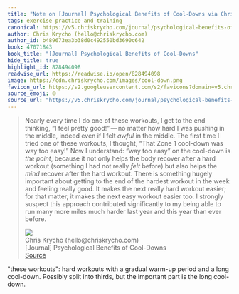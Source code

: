 ```yaml
---
title: "Note on [Journal] Psychological Benefits of Cool-Downs via Chris Krycho (hello@chriskrycho.com)"
tags: exercise practice-and-training
canonical: https://v5.chriskrycho.com/journal/psychological-benefits-of-cool-downs/
author: Chris Krycho (hello@chriskrycho.com)
author_id: b489673ea3b38d0c492550bd3690c642
book: 47071843
book_title: "[Journal] Psychological Benefits of Cool-Downs"
hide_title: true
highlight_id: 828494098
readwise_url: https://readwise.io/open/828494098
image: https://cdn.chriskrycho.com/images/cool-down.png
favicon_url: https://s2.googleusercontent.com/s2/favicons?domain=v5.chriskrycho.com
source_emoji: 🌐
source_url: "https://v5.chriskrycho.com/journal/psychological-benefits-of-cool-downs/#:~:text=Nearly%20every%20time,than%20ever%20before."
---
```


> Nearly every time I do one of these workouts, I get to the end thinking, “I feel pretty good!” — no matter how hard I was pushing in the middle, indeed even if I felt *awful* in the middle. The first time I tried one of these workouts, I thought, “That Zone 1 cool-down was way too easy!” Now I understand: “way too easy” on the cool-down is *the point*, because it not only helps the body recover after a hard workout (something I had not really *felt* before) but also helps the *mind* recover after the hard workout. There is something hugely important about getting to the end of the hardest workout in the week and feeling really good. It makes the next really hard workout easier; for that matter, it makes the next easy workout easier too. I strongly suspect this approach contributed significantly to my being able to run many more miles much harder last year and this year than ever before.
> <div class="quoteback-footer"><div class="quoteback-avatar"><img class="mini-favicon" src="https://s2.googleusercontent.com/s2/favicons?domain=v5.chriskrycho.com"></div><div class="quoteback-metadata"><div class="metadata-inner"><span style="display:none">FROM:</span><div aria-label="Chris Krycho (hello@chriskrycho.com)" class="quoteback-author"> Chris Krycho (hello@chriskrycho.com)</div><div aria-label="[Journal] Psychological Benefits of Cool-Downs" class="quoteback-title"> [Journal] Psychological Benefits of Cool-Downs</div></div></div><div class="quoteback-backlink"><a target="_blank" aria-label="go to the full text of this quotation" rel="noopener" href="https://v5.chriskrycho.com/journal/psychological-benefits-of-cool-downs/#:~:text=Nearly%20every%20time,than%20ever%20before." class="quoteback-arrow"> Source</a></div></div>

"these workouts": hard workouts with a gradual warm-up period and a long cool-down. Possibly split into thirds, but the important part is the long cool-down.